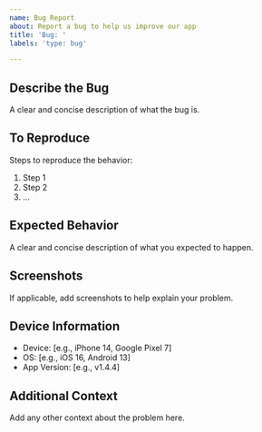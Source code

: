 ```yaml
---
name: Bug Report
about: Report a bug to help us improve our app
title: 'Bug: '
labels: 'type: bug'

---
```


## Describe the Bug

A clear and concise description of what the bug is.

## To Reproduce

Steps to reproduce the behavior:

1. Step 1
2. Step 2
3. ...

## Expected Behavior

A clear and concise description of what you expected to happen.

## Screenshots

If applicable, add screenshots to help explain your problem.

## Device Information

- Device: [e.g., iPhone 14, Google Pixel 7]
- OS: [e.g., iOS 16, Android 13]
- App Version: [e.g., v1.4.4]

## Additional Context

Add any other context about the problem here.
